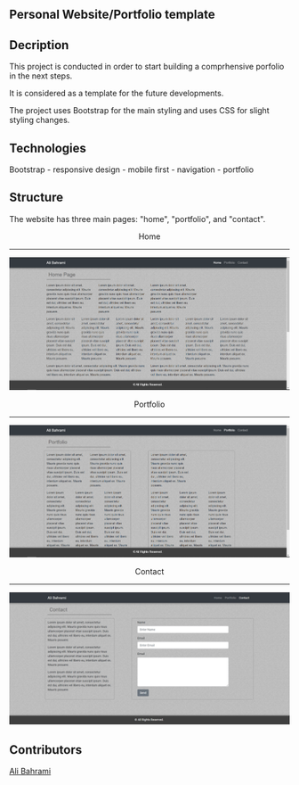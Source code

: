 
<h2>Personal Website/Portfolio template</h2>

## Decription
This project is conducted in order to start building a comprhensive porfolio in the next steps.

It is considered as a template for the future developments.

The project uses Bootstrap for the main styling and uses CSS for slight styling changes.

## Technologies
Bootstrap - responsive design - mobile first - navigation - portfolio

## Structure
The website has three main pages: "home", "portfolio", and "contact".

<p align="center">
    <span>Home</span><hr>
    <img alt="Home" src="https://github.com/alibahrami633/1-homework/blob/master/assets/screenshots/index.png">
</p>
<p align="center">
    <span>Portfolio</span><hr>
    <img alt="Portfolio" src="https://github.com/alibahrami633/1-homework/blob/master/assets/screenshots/portfolio.png">
</p>
<p align="center">
    <span>Contact</span><hr/>
    <img alt="Contact" src="https://github.com/alibahrami633/1-homework/blob/master/assets/screenshots/contact.jpg">
</p>

## Contributors
<a href="mailto:ali.bahrami633@yahoo.com">Ali Bahrami</a>